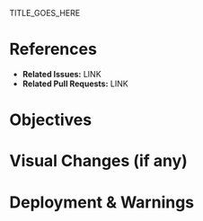 TITLE_GOES_HERE

References
==========
* **Related Issues:** LINK
* **Related Pull Requests:** LINK

Objectives
==========

Visual Changes (if any)
=======================

Deployment & Warnings
=====================
